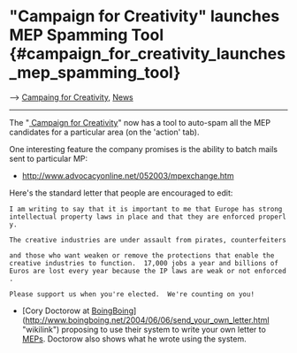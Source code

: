 # \"Campaign for Creativity\" launches MEP Spamming Tool {#campaign_for_creativity_launches_mep_spamming_tool}

\--\> [ Campaing for Creativity](CampaignForCreativityEn "wikilink"), [
News](SwpatcninoEn "wikilink")

------------------------------------------------------------------------

The \"[ Campaign for Creativity](CampaignForCreativityEn "wikilink")\"
now has a tool to auto-spam all the MEP candidates for a particular area
(on the \'action\' tab).

One interesting feature the company promises is the ability to batch
mails sent to particular MP:

-   <http://www.advocacyonline.net/052003/mpexchange.htm>

Here\'s the standard letter that people are encouraged to edit:

`I am writing to say that it is important to me that Europe has strong `\
`intellectual property laws in place and that they are enforced properly.`

`The creative industries are under assault from pirates, counterfeiters `\
`and those who want weaken or remove the protections that enable the `\
`creative industries to function.  17,000 jobs a year and billions of `\
`Euros are lost every year because the IP laws are weak or not enforced.`

`Please support us when you're elected.  We're counting on you!`

-   [Cory Doctorow at
    [BoingBoing](BoingBoing "wikilink")](http://www.boingboing.net/2004/06/06/send_your_own_letter.html "wikilink")
    proposing to use their system to write your own letter to
    [MEPs](MEPs "wikilink"). Doctorow also shows what he wrote using the
    system.
